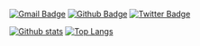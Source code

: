 [![Gmail Badge](https://img.shields.io/badge/-perragnar@gmail.com-c14438?style=flat&logo=Gmail&logoColor=white&link=mailto:perragnar@gmail.com)](mailto:perragnar@gmail.com) [![Github Badge](https://img.shields.io/badge/-perragnar-grey?style=flat&logo=github&logoColor=white&link=https://github.com/perragnar/)](https://www.github.com/perragnaredin/) [![Twitter Badge](https://img.shields.io/badge/-perragnaredin-00acee?style=flat&logo=twitter&logoColor=white&link=https://twitter.com/perragnaredin/)](https://www.twitter.com/perragnaredin/)

[![Github stats](https://github-readme-stats.vercel.app/api?username=perragnar&show_icons=true&include_all_commits=true)](https://github.com/anuraghazra/github-readme-stats)
[![Top Langs](https://github-readme-stats.vercel.app/api/top-langs/?username=perragnar&layout=compact)](https://github.com/anuraghazra/github-readme-stats)

